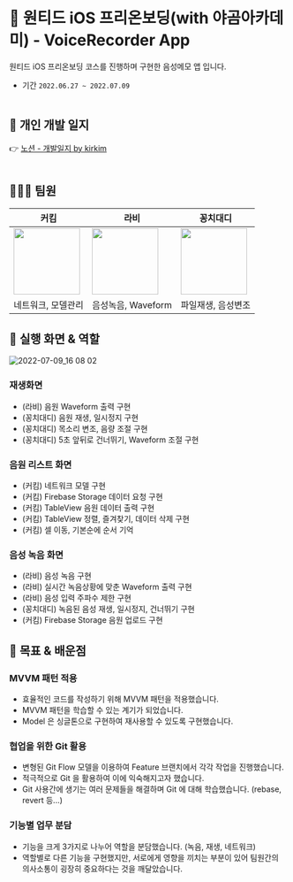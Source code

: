 
# 🍏 원티드 iOS 프리온보딩(with 야곰아카데미) - VoiceRecorder App

원티드 iOS 프리온보딩 코스를 진행하며 구현한 음성메모 앱 입니다.

- 기간 `2022.06.27 ~ 2022.07.09`
<br><br>
## 📝 개인 개발 일지
👉  <a href="https://inquisitive-mandrill-30f.notion.site/1-Voice-Recoder-TIL-5f029d27f5c74841a5be98f8c5e725a4">노션 - 개발일지 by kirkim</a>
<br><br>
## 👨🏻‍💻 팀원

|커킴|라비|꽁치대디|
|---|---|---|
|<a href="https://github.com/kirkim"><img src="https://avatars.githubusercontent.com/u/72755750?v=4" width="120px"/></a>|<a href="https://github.com/zoa0945"><img src="https://avatars.githubusercontent.com/u/51810980?v=4" width="120px"/></a>|<a href="https://github.com/trumanfromkorea"><img src="https://avatars.githubusercontent.com/u/55919701?v=4" width="120px"/></a>|
|네트워크, 모델관리|음성녹음, Waveform|파일재생, 음성변조|

## 📱 실행 화면 & 역할
![2022-07-09_16 08 02](https://user-images.githubusercontent.com/55919701/178095804-ba8f1980-6e9f-4d49-a2cf-3a4d3d799b53.png)

### 재생화면
- (라비) 음원 Waveform 출력 구현
- (꽁치대디) 음원 재생, 일시정지 구현
- (꽁치대디) 목소리 변조, 음량 조절 구현
- (꽁치대디) 5초 앞뒤로 건너뛰기, Waveform 조절 구현

### 음원 리스트 화면
- (커킴) 네트워크 모델 구현
- (커킴) Firebase Storage 데이터 요청 구현
- (커킴) TableView 음원 데이터 출력 구현
- (커킴) TableView 정렬, 즐겨찾기, 데이터 삭제 구현
- (커킴) 셀 이동, 기본순에 순서 기억

### 음성 녹음 화면
- (라비) 음성 녹음 구현
- (라비) 실시간 녹음상황에 맞춘 Waveform 출력 구현
- (라비) 음성 입력 주파수 제한 구현
- (꽁치대디) 녹음된 음성 재생, 일시정지, 건너뛰기 구현
- (커킴) Firebase Storage 음원 업로드 구현 

## 📝 목표 & 배운점
### MVVM 패턴 적용
- 효율적인 코드를 작성하기 위해 MVVM 패턴을 적용했습니다.
- MVVM 패턴을 학습할 수 있는 계기가 되었습니다. 
- Model 은 싱글톤으로 구현하여 재사용할 수 있도록 구현했습니다.

### 협업을 위한 Git 활용
- 변형된 Git Flow 모델을 이용하여 Feature 브랜치에서 각각 작업을 진행했습니다.
- 적극적으로 Git 을 활용하여 이에 익숙해지고자 했습니다.
- Git 사용간에 생기는 여러 문제들을 해결하며 Git 에 대해 학습했습니다. (rebase, revert 등...)

### 기능별 업무 분담
- 기능을 크게 3가지로 나누어 역할을 분담했습니다. (녹음, 재생, 네트워크)
- 역할별로 다른 기능을 구현했지만, 서로에게 영향을 끼치는 부분이 있어 팀원간의 의사소통이 굉장히 중요하다는 것을 깨달았습니다.

